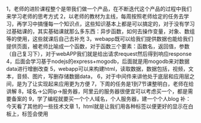 1，老师的进阶课程整个是带我们做一个产品，在不断迭代这个产品的过程中我们来学习老师的思考方式
2，以老师的教材为主线，每周按照老师给定的任务去学习，再学习中搞懂每一个知识点，这些知识基本上都是可以搞定的，对于没有学习过基础课的，其实基础课就那么多东西：异步函数，如何去操作变量，对象、数组等的使用，这些就课后自己去补充
3，webapp既可以给我们提供数据也能给我们提供页面，被老师比喻成一个函数，对于函数三个要素：函数名，返回值，参数（自己复习下），对于webAPP我们就是给出请求request然后得到响应response
4，后面会学习基于nodejs的express+mogodb，后面就是用mogodb来对数据data进行增删改查
5，webapp可以来构建html，读取数据，数据包括，视频，文本，音频、图片，写删存储数据data，
6，对于中间件来讲他处于底层和应用层之间，是为了让实现起来应用更为方便
7，下周的任务是1到7节课整明白，老师在给讲解
8，域名→公网ip→服务器，阿里云的服务器很便宜可以考虑买一个，都是需要备案的
9，学了编程就要买一个个人域名，个人服务器，建一个个人blog
补：今天看了其他的一些技术文章
1，html就是让我们用各种标签以便更好的显示在白板上，标签会使用
